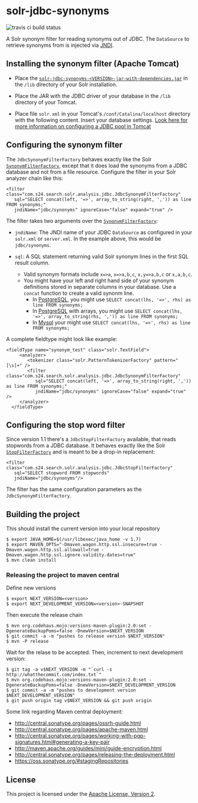 solr-jdbc-synonyms
==================

![travis ci build status](https://travis-ci.org/shopping24/solr-jdbc-synonyms.png)

A Solr synonym filter for reading synonyms out of JDBC. The `DataSource` to retrieve synonyms
from is injected via [JNDI](http://de.wikipedia.org/wiki/Java_Naming_and_Directory_Interface).

## Installing the synonym filter (Apache Tomcat)

* Place the [`solr-jdbc-synonyms-<VERSION>-jar-with-dependencies.jar`](https://github.com/shopping24/solr-jdbc-synonyms/releases/download/v1.0.0/solr-jdbc-synonyms-1.0.0-jar-with-dependencies.jar) in the `/lib` 
  directory of your Solr installation.
* Place the JAR with the JDBC driver of your database in the `/lib` directory of your
  Tomcat.
* Place file `solr.xml` in your Tomcat's `/conf/Catalina/localhost` directory with
  the following content. Insert your database settings. [Look here for more information on
  configuring a JDBC pool in Tomcat](http://tomcat.apache.org/tomcat-7.0-doc/jndi-datasource-examples-howto.html)

    <Context>
      <Resource name="jdbc/synonyms" auth="Container" 
         type="javax.sql.DataSource" factory="org.apache.tomcat.jdbc.pool.DataSourceFactory"
         maxActive="10" maxIdle="2" minIdle="1" maxWait="10000" 
         validationQuery="select 1" testWhileIdle="true" 
         username="YOUR_DATABASE_USERNAME" password="YOUR_DATABASE_PASSWORD"
         driverClassName="YOUR_JDBC_DRIVER_CLASSNAME" url="YOUR_JDBC_URL" />
    </Context>

## Configuring the synonym filter

The `JdbcSynonymFilterFactory` behaves exactly like the Solr [`SynonymFilterFactory`](https://wiki.apache.org/solr/AnalyzersTokenizersTokenFilters#solr.SynonymFilterFactory),
except that it does load the synonyms from a JDBC database and not from a file resource.
Configure the filter in your Solr analyzer chain like this:

    <filter class="com.s24.search.solr.analysis.jdbc.JdbcSynonymFilterFactory"   
       sql="SELECT concat(left, '=>', array_to_string(right, ',')) as line FROM synonyms;" 
       jndiName="jdbc/synonyms" ignoreCase="false" expand="true" />

The filter takes two arguments over the [`SynonymFilterFactory`](https://wiki.apache.org/solr/AnalyzersTokenizersTokenFilters#solr.SynonymFilterFactory):
	
* `jndiName`: The JNDI name of your JDBC `DataSource` as configured in your `solr.xml` or
   `server.xml`. In the example above, this would be `jdbc/synonyms`.
   
* `sql`: A SQL statement returning valid Solr synonym lines in the first SQL result column.  
  * Valid synonym formats include `x=>a`, `x=>a,b,c`, `x,y=>a,b,c` or `x,a,b,c`.
  * You might have your left and right hand side of your synonym definitions stored
    in separate columns in your database. Use a `concat` function to create a
    valid synonm line.
    * In [PostgreSQL](http://www.postgresql.org/docs/9.3/static/functions-string.html), you might use `SELECT concat(lhs, '=>', rhs) as line FROM synonyms;`
    * In [PostgreSQL](http://www.postgresql.org/docs/9.3/static/functions-array.html) with arrays, you might use `SELECT concat(lhs, '=>', array_to_string(rhs, ',')) as line FROM synonyms;`
    * In [Mysql](http://dev.mysql.com/doc/refman/5.6/en/string-functions.html#function_concat) your might use `SELECT concat(lhs, '=>', rhs) as line FROM synonyms;`

A complete fieldtype might look like example:

	<fieldType name="synonym_test" class="solr.TextField">
         <analyzer>
            <tokenizer class="solr.PatternTokenizerFactory" pattern="[\s]+" />
            <filter class="com.s24.search.solr.analysis.jdbc.JdbcSynonymFilterFactory"   
               sql="SELECT concat(left, '=>', array_to_string(right, ',')) as line FROM synonyms;" 
               jndiName="jdbc/synonyms" ignoreCase="false" expand="true" />
         </analyzer>
      </fieldType>

## Configuring the stop word filter

Since version 1.1 there's a `JdbcStopFilterFactory` available, that reads stopwords from a JDBC
database. It behaves exactly like the Solr [`StopFilterFactory`](https://wiki.apache.org/solr/AnalyzersTokenizersTokenFilters#solr.StopFilterFactory)
and is meant to be a drop-in replacement:

    <filter class="com.s24.search.solr.analysis.jdbc.JdbcStopFilterFactory"   
       sql="SELECT stopword FROM stopwords" 
       jndiName="jdbc/synonyms"/>

The filter has the same configuration parameters as the `JdbcSynonymFilterFactory`.

## Building the project

This should install the current version into your local repository

    $ export JAVA_HOME=$(/usr/libexec/java_home -v 1.7)
    $ export MAVEN_OPTS="-Dmaven.wagon.http.ssl.insecure=true -Dmaven.wagon.http.ssl.allowall=true -Dmaven.wagon.http.ssl.ignore.validity.dates=true"
    $ mvn clean install
    
### Releasing the project to maven central
    
Define new versions
    
    $ export NEXT_VERSION=<version>
    $ export NEXT_DEVELOPMENT_VERSION=<version>-SNAPSHOT

Then execute the release chain

    $ mvn org.codehaus.mojo:versions-maven-plugin:2.0:set -DgenerateBackupPoms=false -DnewVersion=$NEXT_VERSION
    $ git commit -a -m "pushes to release version $NEXT_VERSION"
    $ mvn -P release
    
Wait for the relase to be accepted. Then, increment to next development version:
    
    $ git tag -a v$NEXT_VERSION -m "`curl -s http://whatthecommit.com/index.txt`"
    $ mvn org.codehaus.mojo:versions-maven-plugin:2.0:set -DgenerateBackupPoms=false -DnewVersion=$NEXT_DEVELOPMENT_VERSION
    $ git commit -a -m "pushes to development version $NEXT_DEVELOPMENT_VERSION"
    $ git push origin tag v$NEXT_VERSION && git push origin

Some link regarding Maven central deployment:

* http://central.sonatype.org/pages/ossrh-guide.html
* http://central.sonatype.org/pages/apache-maven.html
* http://central.sonatype.org/pages/working-with-pgp-signatures.html#generating-a-key-pair
* http://maven.apache.org/guides/mini/guide-encryption.html
* http://central.sonatype.org/pages/releasing-the-deployment.html
* https://oss.sonatype.org/#stagingRepositories

## License

This project is licensed under the [Apache License, Version 2](http://www.apache.org/licenses/LICENSE-2.0.html).
